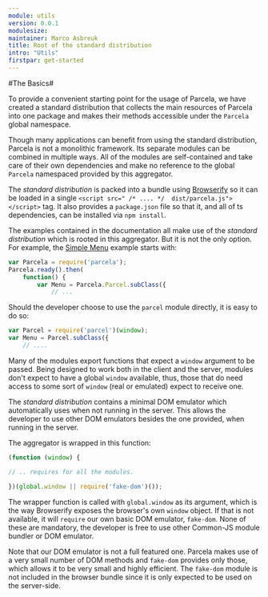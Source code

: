 ```yaml
---
module: utils
version: 0.0.1
modulesize:
maintainer: Marco Asbreuk
title: Root of the standard distribution
intro: "Utils"
firstpar: get-started
---
```


#The Basics#

To provide a convenient starting point for the usage of Parcela, we have created a standard distribution that collects the main resources of Parcela into one package and makes their methods accessible under the `Parcela` global namespace.

Though many applications can benefit from using the standard distribution, Parcela is not a monolithic framework.  Its separate modules can be combined in multiple ways. All of the modules are self-contained and take care of their own dependencies and make no reference to the global `Parcela` namespaced provided by this aggregator.

The *standard distribution* is packed into a bundle using [Browserify](http://browserify.org/) so it can be loaded in a single `<script src=" /* .... */  dist/parcela.js"></script>` tag.  It also provides a `package.json` file so that it, and all of ts dependencies, can be installed via `npm install`.

The examples contained in the documentation all make use of the *standard distribution* which is rooted in this aggregator.  But it is not the only option.  For example, the [Simple Menu](../parcel/menu.html) example starts with:

```js
var Parcela = require('parcela');
Parcela.ready().then(
    function() {
        var Menu = Parcela.Parcel.subClass({
            // ...
```

Should the developer choose to use the `parcel` module directly, it is easy to do so:

```js
var Parcel = require('parcel')(window);
var Menu = Parcel.subClass({
    // ....
```

Many of the modules export functions that expect a `window` argument to be passed.  Being designed to work both in the client and the server, modules don't expect to have a global `window` available, thus, those that do need access to some sort of `window` (real or emulated) expect to receive one.

The *standard distribution* contains a minimal DOM emulator which automatically uses when not running in the server.  This allows the developer to use other DOM emulators besides the one provided, when running in the server.

The aggregator is wrapped in this function:

```js
(function (window) {

// .. requires for all the modules.

})(global.window || require('fake-dom')());
```
The wrapper function is called with `global.window` as its argument, which is the way Browserify exposes the browser's own `window` object.   If that is not available, it will `require` our own basic DOM emulator, `fake-dom`.  None of these are mandatory, the developer is free to use other Common-JS module bundler or DOM emulator.

Note that our DOM emulator is not a full featured one.  Parcela makes use of a very small number of DOM methods and `fake-dom` provides only those, which allows it to be very small and highly efficient.  The `fake-dom` module is not included in the browser bundle since it is only expected to be used on the server-side.